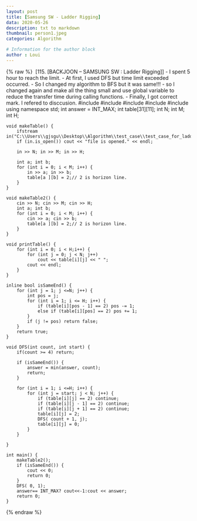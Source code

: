 ```yaml
---
layout: post
title: [Samsung SW - Ladder Rigging]
data: 2020-05-26
description: txt to markdown
thumbnail: person1.jpeg
categories: Algorithm

# Information for the author block
author : Loui
---
```


{% raw %}
	﻿
	[115. [BACKJOON – SAMSUNG SW : Ladder Rigging]]
	- I spent 5 hour to reach the limit.
	- At first, I used DFS but time limit exceeded occurred.
	- So I changed my algorithm to BFS but it was same!!!
	- so I changed again and make all the thing small and use global variable to reduce the transfer time during calling functions.
	- Finally, I got correct mark. I refered to disccusion.
	#include<iostream>
	#include<fstream>
	#include<vector>
	#include<queue>
	#include<climits>
	using namespace std;
	int answer = INT_MAX;
	int table[31][11];
	int N; int M; int H;
	
	void makeTable() {
		ifstream in("C:\\Users\\gjsgu\\Desktop\\Algorithm\\test_case\\test_case_for_ladder_rigging.txt");
		if (in.is_open()) cout << "file is opened." << endl;
		
		in >> N; in >> M; in >> H;
	
		int a; int b;
		for (int i = 0; i < M; i++) {
			in >> a; in >> b;
			table[a ][b] = 2;// 2 is horizon line.
		}
	}
	
	void makeTable2() {
		cin >> N; cin >> M; cin >> H;
		int a; int b;
		for (int i = 0; i < M; i++) {
			cin >> a; cin >> b;
			table[a ][b] = 2;// 2 is horizon line.
		}
	}
	
	void printTable() {
		for (int i = 0; i < H;i++) {
			for (int j = 0; j < N; j++)
				cout << table[i][j] << " ";
			cout << endl;
		}
	}
	
	inline bool isSameEnd() {
		for (int j = 1; j <=N; j++) {
			int pos = j;
			for (int i = 1; i <= H; i++) {
				if (table[i][pos - 1] == 2) pos -= 1;
				else if (table[i][pos] == 2) pos += 1;
			}
			if (j != pos) return false;
		}
		return true;
	}
	
	void DFS(int count, int start) {
		if(count >= 4) return;
	
		if (isSameEnd()) {
			answer = min(answer, count);
			return;
		} 
	
		for (int i = 1; i <=H; i++) {
			for (int j = start; j < N; j++) {
				if (table[i][j] == 2) continue;
				if (table[i][j - 1] == 2) continue;
				if (table[i][j + 1] == 2) continue;
				table[i][j] = 2;
				DFS( count + 1, j);
				table[i][j] = 0;
			}
		}
	
	}
	
	int main() {
		makeTable2();
		if (isSameEnd()) {
			cout << 0;
			return 0;
		}
		DFS( 0, 1);
		answer== INT_MAX? cout<<-1:cout << answer;
		return 0;
	}
	
{% endraw %}
